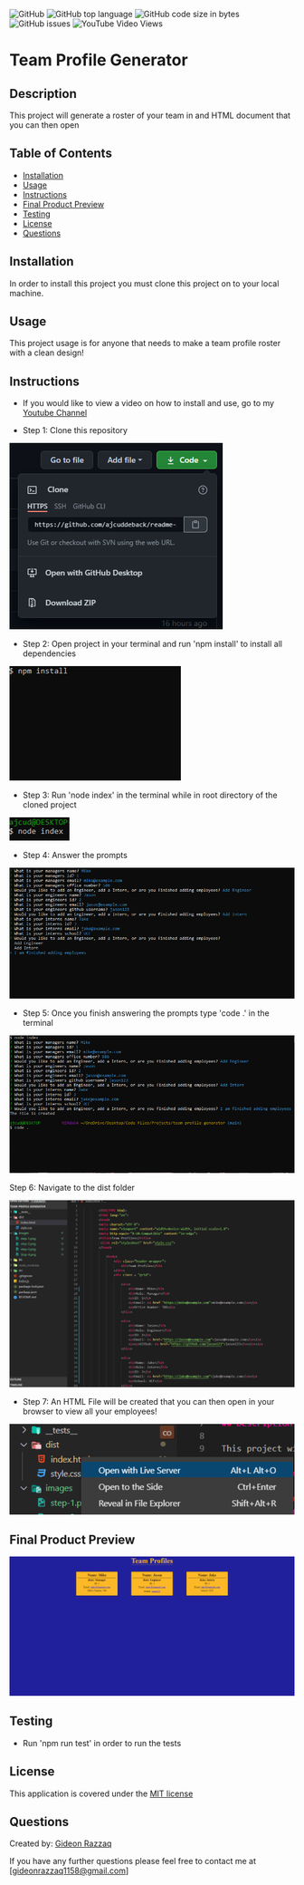 ![GitHub](https://img.shields.io/github/license/ajcuddeback/team-profile-generator)
![GitHub top language](https://img.shields.io/github/languages/top/ajcuddeback/team-profile-generator)
![GitHub code size in bytes](https://img.shields.io/github/languages/code-size/ajcuddeback/team-profile-generator)
![GitHub issues](https://img.shields.io/github/issues/ajcuddeback/team-profile-generator)
![YouTube Video Views](https://img.shields.io/youtube/views/q0_egGq6hzE?label=YT%20Views&logo=youtube&logoColor=red&style=flat-square)

# Team Profile Generator

## Description

This project will generate a roster of your team in and HTML document that you can then open

## Table of Contents

- [Installation](#installation)
- [Usage](#usage)
- [Instructions](#instructions)
- [Final Product Preview](#Final-Product-Preview)
- [Testing](#testing)
- [License](#license)
- [Questions](#questions)

## Installation

In order to install this project you must clone this project on to your local machine.

## Usage

This project usage is for anyone that needs to make a team profile roster with a clean design!

## Instructions

- If you would like to view a video on how to install and use, go to my [Youtube Channel](https://youtu.be/q0_egGq6hzE)

- Step 1: Clone this repository

![step-1](images/step-1.png)

- Step 2: Open project in your terminal and run 'npm install' to install all dependencies

![step-2](images/step-2.png)

- Step 3: Run 'node index' in the terminal while in root directory of the cloned project

![step-3](images/step-3.png)

- Step 4: Answer the prompts

![step-4](images/Step-4.png)

- Step 5: Once you finish answering the prompts type 'code .' in the terminal

![step-5](images/Step-5.png)

Step 6: Navigate to the dist folder

![step-6](images/Step-6.png)

- Step 7: An HTML File will be created that you can then open in your browser to view all your employees!

![step-7](images/Step-7.png)

## Final Product Preview

![Preview](images/final.png)

## Testing

- Run 'npm run test' in order to run the tests

## License

This application is covered under the [MIT license](LICENSE)

## Questions

Created by: [Gideon Razzaq](https://github.com/Gideonraz)

If you have any further questions please feel free to contact me at [gideonrazzaq1158@gmail.com]